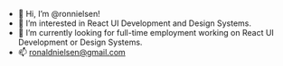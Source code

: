 - 👋 Hi, I’m @ronnielsen!
- 👀 I’m interested in React UI Development and Design Systems.
- 🌱 I’m currently looking for full-time employment working on React UI Development or Design Systems.
- 📫 ronaldnielsen@gmail.com

